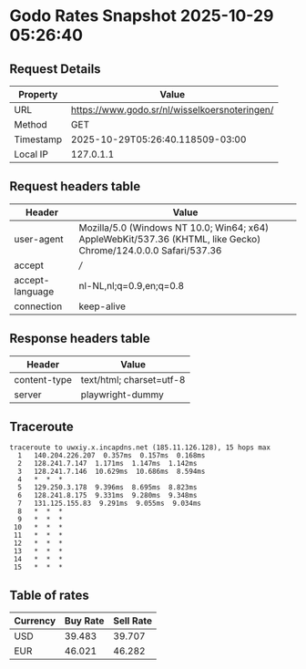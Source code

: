 # Godo Rates Snapshot 2025-10-29 05:26:40
## Request Details

| Property | Value |
|----------|-------|
| URL | https://www.godo.sr/nl/wisselkoersnoteringen/ |
| Method | GET |
| Timestamp | 2025-10-29T05:26:40.118509-03:00 |
| Local IP | 127.0.1.1 |
    
## Request headers table

| Header | Value |
|--------|-------|
| user-agent | Mozilla/5.0 (Windows NT 10.0; Win64; x64) AppleWebKit/537.36 (KHTML, like Gecko) Chrome/124.0.0.0 Safari/537.36 |
| accept | */* |
| accept-language | nl-NL,nl;q=0.9,en;q=0.8 |
| connection | keep-alive |

    
## Response headers table
| Header | Value |
|--------|-------|
| content-type | text/html; charset=utf-8 |
| server | playwright-dummy |

## Traceroute 

```
traceroute to uwxiy.x.incapdns.net (185.11.126.128), 15 hops max
  1   140.204.226.207  0.357ms  0.157ms  0.168ms 
  2   128.241.7.147  1.171ms  1.147ms  1.142ms 
  3   128.241.7.146  10.629ms  10.686ms  8.594ms 
  4   *  *  * 
  5   129.250.3.178  9.396ms  8.695ms  8.823ms 
  6   128.241.8.175  9.331ms  9.280ms  9.348ms 
  7   131.125.155.83  9.291ms  9.055ms  9.034ms 
  8   *  *  * 
  9   *  *  * 
 10   *  *  * 
 11   *  *  * 
 12   *  *  * 
 13   *  *  * 
 14   *  *  * 
 15   *  *  * 

```


## Table of rates

| Currency | Buy Rate | Sell Rate |
|----------|----------|-----------|
| USD | 39.483 | 39.707 |
| EUR | 46.021 | 46.282 |
